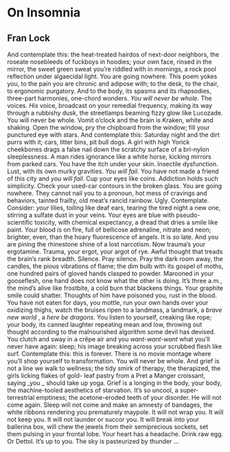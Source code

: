 # On Insomnia
## Fran Lock
And contemplate this: the heat-treated hairdos of next-door
neighbors, the roseate nosebleeds of fuckboys in hoodies;
your own face, rinsed in the mirror, the sweet green sweat
you’re riddled with in mornings, a rock pool reflection under
algaecidal light. You are going nowhere. This poem yokes
you, to the pain you are chronic and adipose with; to the desk,
to the chair, to ergonomic purgatory. And to the body, its
spasms and its rhapsodies, three-part harmonies, one-chord
wonders. _You will never be whole._ The voices. _His_ voice,
broadcast on your remedial frequency, making its way
through a rubbishy dusk, the streetlamps beaming fizzy glow
like Lucozade. You will never be whole. Vomit o’clock
and the brain is Kraken, white and shaking. Open the window,
pry the chipboard from the window; fill your punctured eye
with stars. And contemplate this: Saturday night and the dirt
purrs with it; cars, litter bins, pit bull dogs. A girl with high
Yorick cheekbones drags a false nail down the scratchy
surface of a bri-nylon sleeplessness. A man rides ignorance
like a white horse, kicking mirrors from parked cars. You
have the itch under your skin. Insectile dysfunction. Lust,
with its own murky gravities. _You will fail._ You have not
made a friend of this city and _you will fail_. Cup your eyes
like coins. Addiction holds such simplicity. Check your
used-car contours in the broken glass. You are going
nowhere. They cannot nail you to a pronoun, hot mess
of cravings and behaviors, tainted frailty, old meat’s
rancid rainbow. Ugly. Contemplate. Consider: _your_
lilies, toiling like deaf ears, tearing the tired night a new
one, stirring a sulfate dust in your veins. Your eyes
are blue with pseudo-scientific toxicity, with chemical
expectancy, a dread that dries a smile like paint. Your
blood is on fire, full of bellicose adrenaline, nitrate
and neon; brighter, even, than the hoary fluorescence
of angels. It is _so_ late. And you are pining the rhinestone
shine of a lost narcotism. Now trauma’s your ergotamine.
Trauma, your ergot, your argot of rye. Awful thought
that treads the brain’s rank breadth. Silence. Pray silence.
Pray the dark room away, the candles, the pious vibrations
of flame; the dim bulb with its gospel of moths, one
hundred pairs of gloved hands clasped to powder.
Marooned in your gooseflesh, one hand does not know
what the other is doing. It’s three a.m., the mind’s alive
like frostbite, a cold burn that blackens things. Your
graphite smile could shatter. Thoughts of him have
poisoned you, rust in the blood. You have not eaten
for days, you mottle, run your own hands over your
oxidizing thighs, watch the bruises ripen to a landmass,
a landmark, a _brave new world_ , a _here be dragons_.
You listen to yourself, creaking like rope; your body, its
canned laughter repeating mean and low, throwing
out thought according to the malnourished algorithm
some devil has devised. You clutch and sway in a crêpe
air and you _want-want-want_ what you’ll never have
again: sleep; his image breaking across your scrubbed
flesh like surf. Contemplate this: this is forever.
There is no movie montage where you’ll shop yourself
to transformation. You will never be whole. And grief
is not a line we walk to wellness; the tidy smirk
of therapy, the therapized, the girls licking flakes of gold-
leaf pastry from a Pret a Manger croissant, saying _you
_
should take up yoga. Grief is a longing in the body, your
body, the machine-tooled aesthetics of starvation. It’s
so uncool, a super-terrestrial emptiness; the acetone-eroded
teeth of your disorder. He will not come again. Sleep will
not come and make an amnesty of bandages, the white
ribbons rendering you prematurely maypole. It will not
wrap you. It will not keep you. It will not launder or
succor you. It will break into your ballerina box, will
chew the jewels from their semiprecious sockets, set
them pulsing in your frontal lobe. Your heart has
a headache. Drink raw egg. Or Dettol. It’s up to you.
The sky is pasteurized by thunder ...